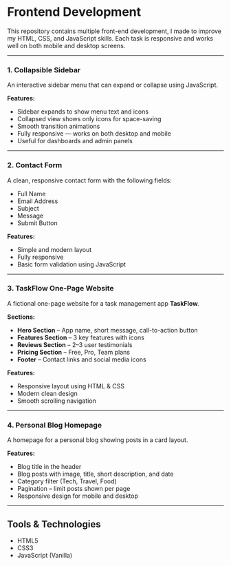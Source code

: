 # Frontend Development

This repository contains multiple front-end development, I made to improve my HTML, CSS, and JavaScript skills. Each task is responsive and works well on both mobile and desktop screens.

---

### 1. Collapsible Sidebar
An interactive sidebar menu that can expand or collapse using JavaScript.

**Features:**
- Sidebar expands to show menu text and icons
- Collapsed view shows only icons for space-saving
- Smooth transition animations
- Fully responsive — works on both desktop and mobile
- Useful for dashboards and admin panels

---

### 2. Contact Form
A clean, responsive contact form with the following fields:
- Full Name
- Email Address
- Subject
- Message
- Submit Button

**Features:**
- Simple and modern layout
- Fully responsive
- Basic form validation using JavaScript

---

### 3. TaskFlow One-Page Website
A fictional one-page website for a task management app **TaskFlow**.

**Sections:**
- **Hero Section** – App name, short message, call-to-action button
- **Features Section** – 3 key features with icons
- **Reviews Section** – 2–3 user testimonials
- **Pricing Section** – Free, Pro, Team plans
- **Footer** – Contact links and social media icons

**Features:**
- Responsive layout using HTML & CSS
- Modern clean design
- Smooth scrolling navigation

---

### 4. Personal Blog Homepage
A homepage for a personal blog showing posts in a card layout.

**Features:**
- Blog title in the header
- Blog posts with image, title, short description, and date
- Category filter (Tech, Travel, Food)
- Pagination – limit posts shown per page
- Responsive design for mobile and desktop

---

## Tools & Technologies
- HTML5
- CSS3
- JavaScript (Vanilla)
